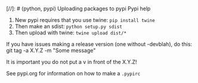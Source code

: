 [//]: # (python, pypi) Uploading packages to pypi
Pypi help

1. New pypi requires that you use twine: `pip install twine`
2. Then make an sdist: `python setup.py sdist`
3. Then upload with twine: `twine upload dist/*`

If you have issues making a release version (one without -devblah), do this:
git tag -a X.Y.Z -m "Some message"

It is important you do not put a v in front of the X.Y.Z!

See pypi.org for information on how to make a `.pypirc`
